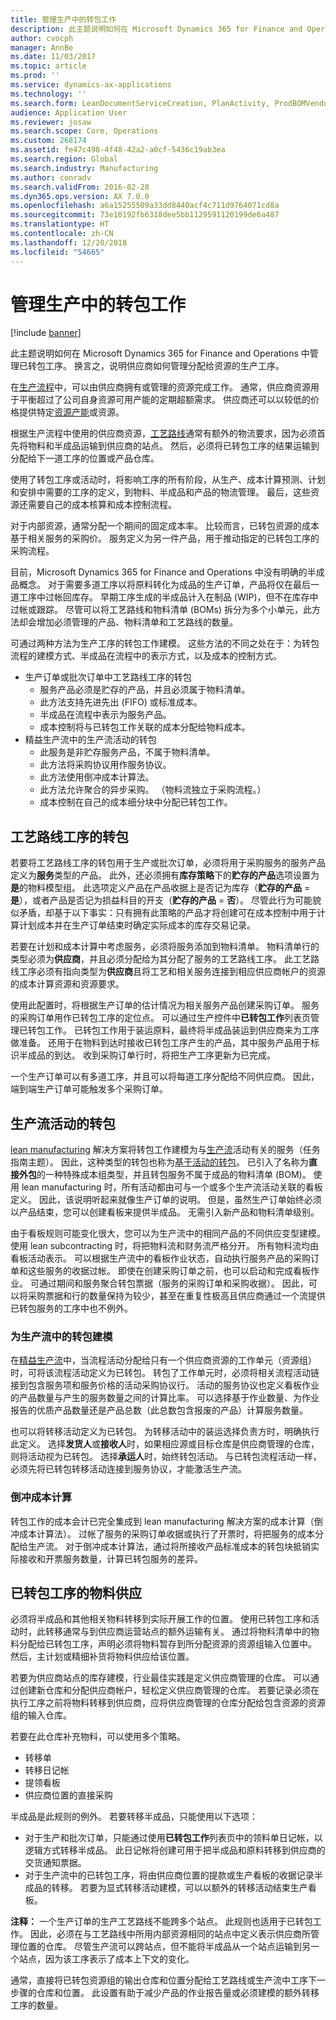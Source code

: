 ```yaml
---
title: 管理生产中的转包工作
description: 此主题说明如何在 Microsoft Dynamics 365 for Finance and Operations 中管理已转包工序。 换言之，说明供应商如何管理分配给资源的生产工序。
author: cvocph
manager: AnnBe
ms.date: 11/03/2017
ms.topic: article
ms.prod: ''
ms.service: dynamics-ax-applications
ms.technology: ''
ms.search.form: LeanDocumentServiceCreation, PlanActivity, ProdBOMVendorListPage, ProdRoute, ProdTable, ProdTableListPage, PurchAgreementSubcontractorLookup, RouteTable, WrkCtrResourceGroup
audience: Application User
ms.reviewer: josaw
ms.search.scope: Core, Operations
ms.custom: 268174
ms.assetid: fe47c498-4f48-42a2-a0cf-5436c19ab3ea
ms.search.region: Global
ms.search.industry: Manufacturing
ms.author: conradv
ms.search.validFrom: 2016-02-28
ms.dyn365.ops.version: AX 7.0.0
ms.openlocfilehash: a6a15255509a33dd8440acf4c711d9764071cd8a
ms.sourcegitcommit: 73e10192fb6318dee5bb1129591120199de6a487
ms.translationtype: HT
ms.contentlocale: zh-CN
ms.lasthandoff: 12/20/2018
ms.locfileid: "54665"
---
```

# <a name="manage-subcontracting-work-in-production"></a>管理生产中的转包工作

[!include [banner](../includes/banner.md)]

此主题说明如何在 Microsoft Dynamics 365 for Finance and Operations 中管理已转包工序。 换言之，说明供应商如何管理分配给资源的生产工序。

在[生产流程](production-process-overview.md)中，可以由供应商拥有或管理的资源完成工作。 通常，供应商资源用于平衡超过了公司自身资源可用产能的定期超额需求。 供应商还可以以较低的价格提供特定[资源产能](resource-capabilities.md)或资源。  

根据生产流程中使用的供应商资源，[工艺路线](routes-operations.md)通常有额外的物流要求，因为必须首先将物料和半成品运输到供应商的站点。 然后，必须将已转包工序的结果运输到分配给下一道工序的位置或产品仓库。  

使用了转包工序或活动时，将影响工序的所有阶段，从生产、成本计算预测、计划和安排中需要的工序的定义，到物料、半成品和产品的物流管理。 最后，这些资源还需要自己的成本核算和成本控制流程。  

对于内部资源，通常分配一个期间的固定成本率。 比较而言，已转包资源的成本基于相关服务的采购价。 服务定义为另一件产品，用于推动指定的已转包工序的采购流程。  

目前，Microsoft Dynamics 365 for Finance and Operations 中没有明确的半成品概念。 对于需要多道工序以将原料转化为成品的生产订单，产品将仅在最后一道工序中过帐回库存。 早期工序生成的半成品计入在制品 (WIP)，但不在库存中过帐或跟踪。 尽管可以将工艺路线和物料清单 (BOMs) 拆分为多个小单元，此方法却会增加必须管理的产品、物料清单和工艺路线的数量。  

可通过两种方法为生产工序的转包工作建模。 这些方法的不同之处在于：为转包流程的建模方式、半成品在流程中的表示方式，以及成本的控制方式。

-   生产订单或批次订单中工艺路线工序的转包
    -   服务产品必须是贮存的产品，并且必须属于物料清单。
    -   此方法支持先进先出 (FIFO) 或标准成本。
    -   半成品在流程中表示为服务产品。
    -   成本控制将与已转包工作关联的成本分配给物料成本。
-   精益生产流中的生产流活动的转包
    -   此服务是非贮存服务产品，不属于物料清单。
    -   此方法将采购协议用作服务协议。
    -   此方法使用倒冲成本计算法。
    -   此方法允许聚合的异步采购。 （物料流独立于采购流程。）
    -   成本控制在自己的成本细分块中分配已转包工作。

## <a name="subcontracting-of-route-operations"></a>工艺路线工序的转包
若要将工艺路线工序的转包用于生产或批次订单，必须将用于采购服务的服务产品定义为**服务**类型的产品。 此外，还必须拥有**库存策略**下的**贮存的产品**选项设置为**是**的物料模型组。 此选项定义产品在产品收据上是否记为库存（**贮存的产品** = **是**），或者产品是否记为损益科目的开支（**贮存的产品** = **否**）。 尽管此行为可能貌似矛盾，却基于以下事实：只有拥有此策略的产品才将创建可在成本控制中用于计算计划成本并在生产订单结束时确定实际成本的库存交易记录。  

若要在计划和成本计算中考虑服务，必须将服务添加到物料清单。 物料清单行的类型必须为**供应商**，并且必须分配给为其分配了服务的工艺路线工序。 此工艺路线工序必须有指向类型为**供应商**且将工艺和相关服务连接到相应供应商帐户的资源的成本计算资源和资源要求。  

使用此配置时，将根据生产订单的估计情况为相关服务产品创建采购订单。 服务的采购订单用作已转包工序的定位点。 可以通过生产控件中**已转包工作**列表页管理已转包工作。 已转包工作用于装运原料，最终将半成品装运到供应商来为工序做准备。 还用于在物料到达时接收已转包工序产生的产品，其中服务产品用于标识半成品的到达。 收到采购订单行时，将把生产工序更新为已完成。  

一个生产订单可以有多道工序，并且可以将每道工序分配给不同供应商。 因此，端到端生产订单可能触发多个采购订单。

## <a name="subcontracting-of-production-flow-activities"></a>生产流活动的转包
[lean manufacturing](lean-manufacturing-overview.md) 解决方案将转包工作建模为与[生产流](tasks/create-production-flow-version.md)活动有关的服务（任务指南主题）。 因此，这种类型的转包也称为[基于活动的转包](activity-based-subcontracting.md)。 已引入了名称为**直接外包**的一种特殊成本组类型，并且转包服务不属于成品的物料清单 (BOM)。 使用 lean manufacturing 时，所有活动都由可与一个或多个生产流活动关联的看板定义。 因此，该说明听起来就像生产订单的说明。 但是，虽然生产订单始终必须以产品结束，您可以创建看板来提供半成品。 无需引入新产品和物料清单级别。  

由于看板规则可能变化很大，您可以为生产流中的相同产品的不同供应变型建模。 使用 lean subcontracting 时，将把物料流和财务流严格分开。 所有物料流均由看板活动表示。 可以根据生产流中的看板作业状态，自动执行服务产品的采购订单和这些服务的收据过帐。 即使在创建采购订单之前，也可以启动和完成看板作业。 可通过期间和服务聚合转包票据（服务的采购订单和采购收据）。 因此，可以将采购票据和行的数量保持为较少，甚至在重复性极高且供应商通过一个流提供已转包服务的工序中也不例外。

### <a name="modeling-subcontracting-in-a-production-flow"></a>为生产流中的转包建模

在[精益生产流](lean-manufacturing-modeling-lean-organization.md)中，当流程活动分配给只有一个供应商资源的工作单元（资源组）时，可将该流程活动定义为已转包。 转包了工作单元时，必须将相关流程活动链接到包含服务项和服务价格的活动采购协议行。 活动的服务协议也定义看板作业的产品数量与产生的服务数量之间的计算比率。 可以选择基于作业数量、为作业报告的优质产品数量还是产品总数（此总数包含报废的产品）计算服务数量。  

也可以将转移活动定义为已转包。 为转移活动中的装运选择负责方时，明确执行此定义。 选择**发货人**或**接收人**时，如果相应源或目标仓库是供应商管理的仓库，则将活动视为已转包。 选择**承运人**时，始终转包活动。 与已转包流程活动一样，必须先将已转包转移活动连接到服务协议，才能激活生产流。

### <a name="backflush-costing"></a>倒冲成本计算

转包工作的成本会计已完全集成到 lean manufacturing 解决方案的成本计算（倒冲成本计算法）。 过帐了服务的采购订单收据或执行了开票时，将把服务的成本分配给生产流。 对于倒冲成本计算法，通过将所接收产品标准成本的转包块抵销实际接收和开票服务数量，计算已转包服务的差异。

## <a name="material-supply-for-subcontracted-operations"></a>已转包工序的物料供应
必须将半成品和其他相关物料转移到实际开展工作的位置。 使用已转包工序和活动时，此转移通常与到供应商运营站点的额外运输有关。 通过将物料清单中的物料分配给已转包工序，声明必须将物料暂存到所分配资源的资源组输入位置中。 然后，主计划或精细补货将物料供应给该位置。  

若要为供应商站点的库存建模，行业最佳实践是定义供应商管理的仓库。 可以通过创建新仓库和分配供应商帐户，轻松定义供应商管理的仓库。 若要记录必须在执行工序之前将物料转移到供应商，应将供应商管理的仓库分配给包含资源的资源组的输入仓库。  

若要在此仓库补充物料，可以使用多个策略。

-   转移单
-   转移日记帐
-   提领看板
-   供应商位置的直接采购

半成品是此规则的例外。 若要转移半成品，只能使用以下选项：

-   对于生产和批次订单，只能通过使用**已转包工作**列表页中的领料单日记帐，以逻辑方式转移半成品。 此日记帐将创建可用于把半成品和原料转移到供应商的交货通知票据。
-   对于生产流中的已转包工序，将由供应商位置的提款或生产看板的收据记录半成品的转移。 若要为显式转移活动建模，可以以额外的转移活动结束生产看板。

**注释：** 一个生产订单的生产工艺路线不能跨多个站点。 此规则也适用于已转包工作。 因此，必须在与工艺路线中所用内部资源相同的站点中定义表示供应商所管理位置的仓库。 尽管生产流可以跨站点，但不能将半成品从一个站点运输到另一个站点，因为该工序表示了成本上下文的变化。  

通常，直接将已转包资源组的输出仓库和位置分配给工艺路线或生产流中工序下一步骤的仓库和位置。 此设置有助于减少产品的作业报告量或必须建模的额外转移工序的数量。



